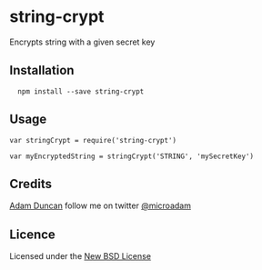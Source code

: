 # string-crypt

Encrypts string with a given secret key

## Installation

      npm install --save string-crypt

## Usage

    var stringCrypt = require('string-crypt')

    var myEncryptedString = stringCrypt('STRING', 'mySecretKey')

## Credits
[Adam Duncan](https://github.com/microadam/) follow me on twitter [@microadam](http://twitter.com/microadam)

## Licence
Licensed under the [New BSD License](http://opensource.org/licenses/bsd-license.php)
